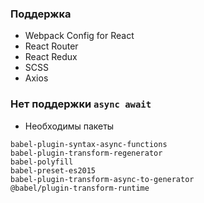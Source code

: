 ### Поддержка
- Webpack Config for React
- React Router
- React Redux
- SCSS
- Axios

### Нет поддержки `async await`
- Необходимы пакеты

```
babel-plugin-syntax-async-functions
babel-plugin-transform-regenerator
babel-polyfill
babel-preset-es2015
babel-plugin-transform-async-to-generator
@babel/plugin-transform-runtime
```
